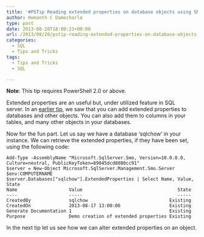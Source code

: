 ```yaml
---
title: '#PSTip Reading extended properties on database objects using SMO'
author: Hemanth C Damecharla
type: post
date: 2013-08-28T18:00:23+00:00
url: /2013/08/28/pstip-reading-extended-properties-on-database-objects-using-smo/
categories:
  - SQL
  - Tips and Tricks
tags:
  - Tips and Tricks
  - SQL

---
```

**Note**: This tip requires PowerShell 2.0 or above.

Extended properties are an useful but, under utilized feature in SQL server. In an [earlier tip][1], we saw that you can add extended properties to databases and other objects. You can also add them to columns in your tables, and many other objects in your databases.

Now for the fun part. Let us say we have a database &#8216;sqlchow&#8217; in your instance. We can retrieve the extended properties, if they have been set, using the following code:


	Add-Type -AssemblyName "Microsoft.SqlServer.Smo, Version=10.0.0.0, Culture=neutral, PublicKeyToken=89845dcd8080cc91"
	$server = New-Object Microsoft.SqlServer.Management.Smo.Server $env:COMPUTERNAME
	$server.Databases["sqlchow"].ExtendedProperties | Select Name, Value, State
	Name                   Value                                   State
	----                   -----                                   -----
	CreatedBy              sqlchow                              Existing
	CreatedOn              2013-08-17 13:00:06                  Existing
	Generate Documentation 1                                    Existing
	Purpose                Demo creation of extended properties Existing
In the next tip let us see how we can alter extended properties on an object.

[1]: /2013/08/23/pstip-creating-extended-properties-on-database-objects-using-smo/